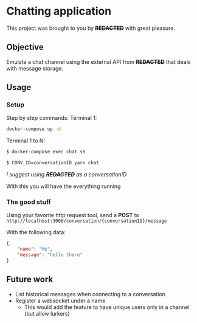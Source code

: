 # Chatting application

This project was brought to you by **~~REDACTED~~** with great pleasure.

## Objective

Emulate a chat channel using the external API from **~~REDACTED~~** that deals with message storage.

## Usage

### Setup
Step by step commands:
Terminal 1:
```sh
docker-compose up -d
```

Terminal 1 to N:
```sh
$ docker-compose exec chat sh

$ CONV_ID=conversationID yarn chat
```
*I suggest using **~~REDACTED~~** as a conversationID*

With this you will have the everything running

### The good stuff

Using your favorite http request tool, send a **POST** to `http://localhost:3000/conversation/{conversationID}/message`

With the following data:
```json
{
    "name": "Me",
    "message": "hello there"
}
```

## Future work

- List historical messages when connecting to a conversation
- Register a websocket under a name
  - This would add the feature to have unique users only in a channel (but allow lurkers)